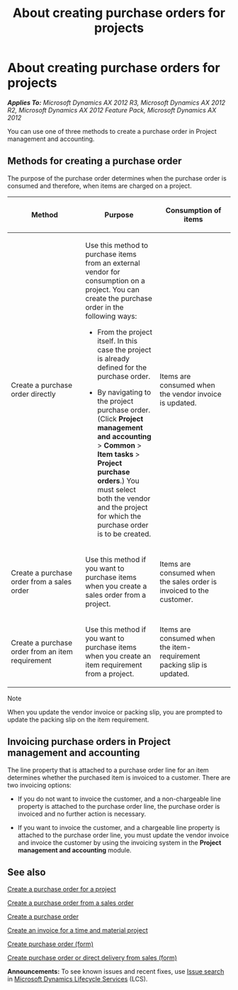 ﻿---
title: About creating purchase orders for projects
TOCTitle: About creating purchase orders for projects
ms:assetid: 663ccbbb-1739-4113-9a58-2449ae66d813
ms:mtpsurl: https://technet.microsoft.com/en-us/library/Aa571150(v=AX.60)
ms:contentKeyID: 36057751
ms.date: 04/18/2014
mtps_version: v=AX.60
f1_keywords:
- purchase order
- sales order
- item requirement
---

# About creating purchase orders for projects 


_**Applies To:** Microsoft Dynamics AX 2012 R3, Microsoft Dynamics AX 2012 R2, Microsoft Dynamics AX 2012 Feature Pack, Microsoft Dynamics AX 2012_

You can use one of three methods to create a purchase order in Project management and accounting.

## Methods for creating a purchase order

The purpose of the purchase order determines when the purchase order is consumed and therefore, when items are charged on a project.

<table>
<colgroup>
<col style="width: 33%" />
<col style="width: 33%" />
<col style="width: 33%" />
</colgroup>
<thead>
<tr class="header">
<th><p>Method</p></th>
<th><p>Purpose</p></th>
<th><p>Consumption of items</p></th>
</tr>
</thead>
<tbody>
<tr class="odd">
<td><p>Create a purchase order directly</p></td>
<td><p>Use this method to purchase items from an external vendor for consumption on a project. You can create the purchase order in the following ways:</p>
<ul>
<li><p>From the project itself. In this case the project is already defined for the purchase order.</p></li>
<li><p>By navigating to the project purchase order. (Click <strong>Project management and accounting</strong> &gt; <strong>Common</strong> &gt; <strong>Item tasks</strong> &gt; <strong>Project purchase orders</strong>.) You must select both the vendor and the project for which the purchase order is to be created.</p></li>
</ul></td>
<td><p>Items are consumed when the vendor invoice is updated.</p></td>
</tr>
<tr class="even">
<td><p>Create a purchase order from a sales order</p></td>
<td><p>Use this method if you want to purchase items when you create a sales order from a project.</p></td>
<td><p>Items are consumed when the sales order is invoiced to the customer.</p></td>
</tr>
<tr class="odd">
<td><p>Create a purchase order from an item requirement</p></td>
<td><p>Use this method if you want to purchase items when you create an item requirement from a project.</p></td>
<td><p>Items are consumed when the item-requirement packing slip is updated.</p></td>
</tr>
</tbody>
</table>



> [!NOTE]
> <P>When you update the vendor invoice or packing slip, you are prompted to update the packing slip on the item requirement.</P>



## Invoicing purchase orders in Project management and accounting

The line property that is attached to a purchase order line for an item determines whether the purchased item is invoiced to a customer. There are two invoicing options:

  - If you do not want to invoice the customer, and a non-chargeable line property is attached to the purchase order line, the purchase order is invoiced and no further action is necessary.

  - If you want to invoice the customer, and a chargeable line property is attached to the purchase order line, you must update the vendor invoice and invoice the customer by using the invoicing system in the **Project management and accounting** module.

## See also

[Create a purchase order for a project](create-a-purchase-order-for-a-project.md)

[Create a purchase order from a sales order](create-a-purchase-order-from-a-sales-order.md)

[Create a purchase order](create-a-purchase-order.md)

[Create an invoice for a time and material project](create-an-invoice-for-a-time-and-material-project.md)

[Create purchase order (form)](https://technet.microsoft.com/en-us/library/aa570189\(v=ax.60\))

[Create purchase order or direct delivery from sales (form)](https://technet.microsoft.com/en-us/library/aa557923\(v=ax.60\))

  
**Announcements:** To see known issues and recent fixes, use [Issue search](http://go.microsoft.com/fwlink/?linkid=389258) in [Microsoft Dynamics Lifecycle Services](http://go.microsoft.com/fwlink/?linkid=306505) (LCS).

